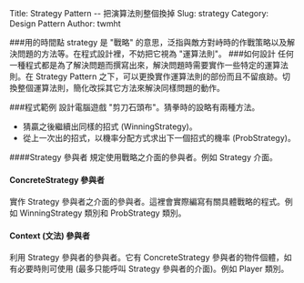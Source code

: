 Title: Strategy Pattern -- 把演算法則整個換掉
Slug: strategy
Category: Design Pattern
Author: twmht

###用的時間點
strategy 是 "戰略" 的意思，泛指與敵方對峙時的作戰策略以及解決問題的方法等。在程式設計裡，不妨把它視為 "運算法則"。
###如何設計
任何一種程式都是為了解決問題而撰寫出來，解決問題時需要實作一些特定的運算法則。在 Strategy Pattern 之下，可以更換實作運算法則的部份而且不留痕跡。切換整個運算法則，簡化改採其它方法來解決同樣問題的動作。

###程式範例
設計電腦遊戲 "剪刀石頭布"。猜拳時的設略有兩種方法。

* 猜贏之後繼續出同樣的招式 (WinningStrategy)。
* 從上一次出的招式，以機率分配方式求出下一個招式的機率 (ProbStrategy)。

<script src="https://gist.github.com/twmht/93e49c329294c68aa552.js"></script>

####Strategy 參與者
規定使用戰略之介面的參與者。例如 Strategy 介面。
#### ConcreteStrategy 參與者
實作 Strategy 參與者之介面的參與者。這裡會實際編寫有關具體戰略的程式。例如 WinningStrategy 類別和 ProbStrategy 類別。
#### Context (文法) 參與者
利用 Strategy 參與者的參與者。它有 ConcreteStrategy 參與者的物件個體，如有必要時則可使用 (最多只能呼叫 Strategy 參與者的介面)。例如 Player 類別。
